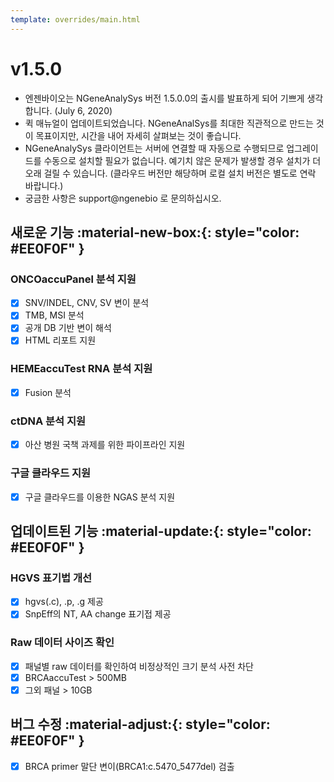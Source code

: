 ```yaml
---
template: overrides/main.html
---
```


# v1.5.0

* 엔젠바이오는 NGeneAnalySys 버전 1.5.0.0의 출시를 발표하게 되어 기쁘게 생각합니다. (July 6, 2020)
* 퀵 매뉴얼이 업데이트되었습니다. NGeneAnalSys를 최대한 직관적으로 만드는 것이 목표이지만, 시간을 내어 자세히 살펴보는 것이 좋습니다.
* NGeneAnalySys 클라이언트는 서버에 연결할 때 자동으로 수행되므로 업그레이드를 수동으로 설치할 필요가 없습니다. 예기치 않은 문제가 발생할 경우 설치가 더 오래 걸릴 수 있습니다. (클라우드 버전만 해당하며 로컬 설치 버전은 별도로 연락 바랍니다.)
* 궁금한 사항은 support@ngenebio 로 문의하십시오.

## 새로운 기능 :material-new-box:{: style="color: #EE0F0F" } 


### ONCOaccuPanel 분석 지원

* [x] SNV/INDEL, CNV, SV 변이 분석  
* [x] TMB, MSI 분석 
* [x] 공개 DB 기반 변이 해석
* [x] HTML 리포트 지원

### HEMEaccuTest RNA 분석 지원
* [x] Fusion 분석 

### ctDNA 분석 지원
* [x] 아산 병원 국책 과제를 위한 파이프라인 지원

### 구글 클라우드 지원
* [x] 구글 클라우드를 이용한 NGAS 분석 지원

## 업데이트된 기능 :material-update:{: style="color: #EE0F0F" }

### HGVS 표기법 개선
* [x] hgvs(.c), .p, .g 제공
* [x] SnpEff의 NT, AA change 표기접 제공

### Raw 데이터 사이즈 확인
* [x] 패널별 raw 데이터를 확인하여 비정상적인 크기 분석 사전 차단
* [x] BRCAaccuTest > 500MB
* [x] 그외 패널 > 10GB

## 버그 수정 :material-adjust:{: style="color: #EE0F0F" } 

* [x] BRCA primer 말단 변이(BRCA1:c.5470_5477del) 검출

